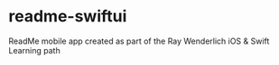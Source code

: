 # readme-swiftui
ReadMe mobile app created as part of the Ray Wenderlich iOS &amp; Swift Learning path
